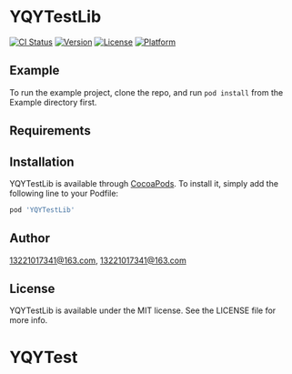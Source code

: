 # YQYTestLib

[![CI Status](https://img.shields.io/travis/13221017341@163.com/YQYTestLib.svg?style=flat)](https://travis-ci.org/13221017341@163.com/YQYTestLib)
[![Version](https://img.shields.io/cocoapods/v/YQYTestLib.svg?style=flat)](https://cocoapods.org/pods/YQYTestLib)
[![License](https://img.shields.io/cocoapods/l/YQYTestLib.svg?style=flat)](https://cocoapods.org/pods/YQYTestLib)
[![Platform](https://img.shields.io/cocoapods/p/YQYTestLib.svg?style=flat)](https://cocoapods.org/pods/YQYTestLib)

## Example

To run the example project, clone the repo, and run `pod install` from the Example directory first.

## Requirements

## Installation

YQYTestLib is available through [CocoaPods](https://cocoapods.org). To install
it, simply add the following line to your Podfile:

```ruby
pod 'YQYTestLib'
```

## Author

13221017341@163.com, <13221017341@163.com>

## License

YQYTestLib is available under the MIT license. See the LICENSE file for more info.

# YQYTest


